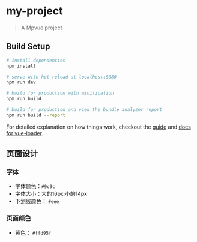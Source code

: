 # my-project

> A Mpvue project

## Build Setup

``` bash
# install dependencies
npm install

# serve with hot reload at localhost:8080
npm run dev

# build for production with minification
npm run build

# build for production and view the bundle analyzer report
npm run build --report
```

For detailed explanation on how things work, checkout the [guide](http://vuejs-templates.github.io/webpack/) and [docs for vue-loader](http://vuejs.github.io/vue-loader).




## 页面设计
### 字体
- 字体颜色：`#9c9c`
- 字体大小：大的16px;小的14px
- 下划线颜色： `#eee`

### 页面颜色
- 黄色： `#ffd95f`
